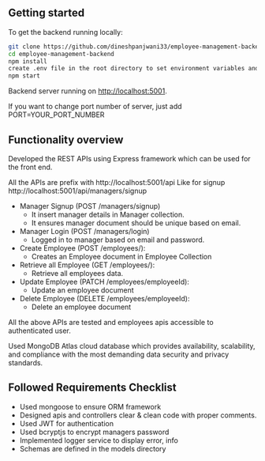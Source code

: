 ## Getting started

To get the backend running locally:

```sh
git clone https://github.com/dineshpanjwani33/employee-management-backend.git
cd employee-management-backend
npm install
create .env file in the root directory to set environment variables and paste all the environment variables provided in the email
npm start
```
Backend server running on [http://localhost:5001](http://localhost:5001).

If you want to change port number of server, just add
PORT=YOUR_PORT_NUMBER

## Functionality overview
Developed the REST APIs using Express framework which can be used for the front end.

All the APIs are prefix with http://localhost:5001/api 
Like for signup http://localhost:5001/api/managers/signup

* Manager Signup (POST /managers/signup)
	* It insert manager details in Manager collection.
	* It ensures manager document should be unique based on email.
* Manager Login (POST /managers/login)
	* Logged in to manager based on email and password.
* Create Employee (POST /employees/):
	* Creates an Employee document in Employee Collection
* Retrieve all Employee (GET /employees/):
	 * Retrieve all employees data.
* Update Employee (PATCH /employees/employeeId):
	* Update an employee document
* Delete Employee (DELETE /employees/employeeId):
	* Delete an employee document

All the above APIs are tested and employees apis accessible to authenticated user. 

Used MongoDB Atlas cloud database which provides availability, scalability, and compliance with the most demanding data security and privacy standards.

## Followed Requirements Checklist
* Used mongoose to ensure ORM framework
* Designed apis and controllers clear & clean code with proper comments.
* Used JWT for authentication
* Used bcryptjs to encrypt managers password
* Implemented logger service to display error, info
* Schemas are defined in the models directory
